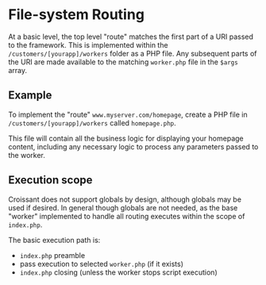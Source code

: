 
# File-system Routing

At a basic level, the top level "route" matches the first part of a URI passed to the framework. This is implemented within the `/customers/[yourapp]/workers` folder as a PHP file. Any subsequent parts of the URI are made available to the matching `worker.php` file in the `$args` array.

## Example
To implement the "route" `www.myserver.com/homepage`, create a PHP file in `/customers/[yourapp]/workers` called `homepage.php`.

This file will contain all the business logic for displaying your homepage content, including any necessary logic to process any parameters passed to the worker.

## Execution scope
Croissant does not support globals by design, although globals may be used if desired. In general though globals are not needed, as the base "worker" implemented to handle all routing executes within the scope of `index.php`.

The basic execution path is:

* `index.php` preamble
* pass execution to selected `worker.php` (if it exists)
* `index.php` closing (unless the worker stops script execution)